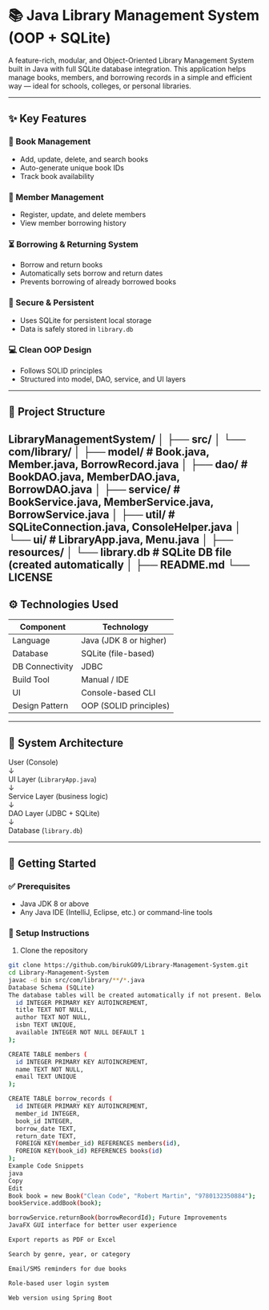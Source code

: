 # 📚 Java Library Management System (OOP + SQLite)

A feature-rich, modular, and Object-Oriented Library Management System built in Java with full SQLite database integration. This application helps manage books, members, and borrowing records in a simple and efficient way — ideal for schools, colleges, or personal libraries.

---

## ✨ Key Features

### 📗 Book Management
- Add, update, delete, and search books  
- Auto-generate unique book IDs  
- Track book availability  

### 👥 Member Management
- Register, update, and delete members  
- View member borrowing history  

### ⏳ Borrowing & Returning System
- Borrow and return books  
- Automatically sets borrow and return dates  
- Prevents borrowing of already borrowed books  

### 🔐 Secure & Persistent
- Uses SQLite for persistent local storage  
- Data is safely stored in `library.db`  

### 💻 Clean OOP Design
- Follows SOLID principles  
- Structured into model, DAO, service, and UI layers  

---

## 📁 Project Structure

LibraryManagementSystem/
│
├── src/
│ └── com/library/
│ ├── model/ # Book.java, Member.java, BorrowRecord.java
│ ├── dao/ # BookDAO.java, MemberDAO.java, BorrowDAO.java
│ ├── service/ # BookService.java, MemberService.java, BorrowService.java
│ ├── util/ # SQLiteConnection.java, ConsoleHelper.java
│ └── ui/ # LibraryApp.java, Menu.java
│
├── resources/
│ └── library.db # SQLite DB file (created automatically
│
├── README.md
└── LICENSE
---

## ⚙️ Technologies Used

| Component       | Technology                 |
|-----------------|----------------------------|
| Language        | Java (JDK 8 or higher)     |
| Database        | SQLite (file-based)        |
| DB Connectivity | JDBC                       |
| Build Tool      | Manual / IDE               |
| UI              | Console-based CLI          |
| Design Pattern  | OOP (SOLID principles)     |

---

## 🧠 System Architecture

User (Console)  
↓  
UI Layer (`LibraryApp.java`)  
↓  
Service Layer (business logic)  
↓  
DAO Layer (JDBC + SQLite)  
↓  
Database (`library.db`)

---

## 🧪 Getting Started

### ✅ Prerequisites

- Java JDK 8 or above  
- Any Java IDE (IntelliJ, Eclipse, etc.) or command-line tools

### 🔧 Setup Instructions

1. Clone the repository

```bash
git clone https://github.com/birukG09/Library-Management-System.git
cd Library-Management-System
javac -d bin src/com/library/**/*.java
Database Schema (SQLite)
The database tables will be created automatically if not present. Below are the example SQL definitions CREATE TABLE books (
  id INTEGER PRIMARY KEY AUTOINCREMENT,
  title TEXT NOT NULL,
  author TEXT NOT NULL,
  isbn TEXT UNIQUE,
  available INTEGER NOT NULL DEFAULT 1
);

CREATE TABLE members (
  id INTEGER PRIMARY KEY AUTOINCREMENT,
  name TEXT NOT NULL,
  email TEXT UNIQUE
);

CREATE TABLE borrow_records (
  id INTEGER PRIMARY KEY AUTOINCREMENT,
  member_id INTEGER,
  book_id INTEGER,
  borrow_date TEXT,
  return_date TEXT,
  FOREIGN KEY(member_id) REFERENCES members(id),
  FOREIGN KEY(book_id) REFERENCES books(id)
);
Example Code Snippets
java
Copy
Edit
Book book = new Book("Clean Code", "Robert Martin", "9780132350884");
bookService.addBook(book);

borrowService.returnBook(borrowRecordId); Future Improvements
JavaFX GUI interface for better user experience

Export reports as PDF or Excel

Search by genre, year, or category

Email/SMS reminders for due books

Role-based user login system

Web version using Spring Boot
